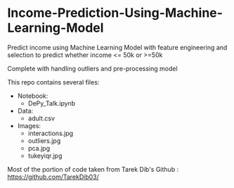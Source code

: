 
# Income-Prediction-Using-Machine-Learning-Model
Predict income using Machine Learning Model with feature engineering and selection to predict whether income &lt;= 50k or >=50k

Complete with handling outliers and pre-processing model

This repo contains several files:

- Notebook:
  - DePy_Talk.ipynb
- Data:
  - adult.csv
- Images:
  - interactions.jpg
  - outliers.jpg
  - pca.jpg
  - tukeyiqr.jpg

Most of the portion of code taken from Tarek Dib's Github : https://github.com/TarekDib03/

